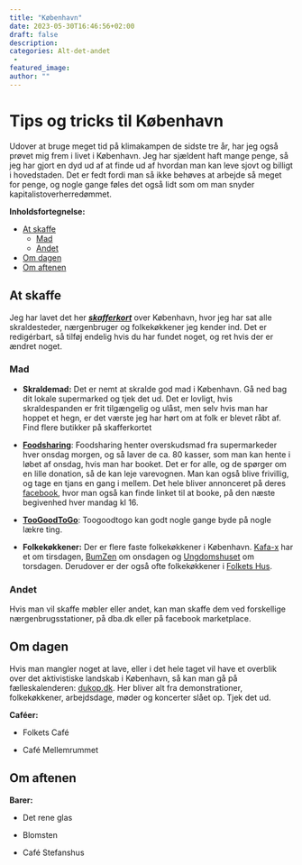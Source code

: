 ```yaml
---
title: "København"
date: 2023-05-30T16:46:56+02:00
draft: false
description:
categories: Alt-det-andet
 -
featured_image:
author: ""
---
```

# Tips og tricks til København <!-- omit in toc -->
Udover at bruge meget tid på klimakampen de sidste tre år, har jeg også prøvet mig frem i livet i København. Jeg har sjældent haft mange penge, så jeg har gjort en dyd ud af at finde ud af hvordan man kan leve sjovt og billigt i hovedstaden. Det er fedt fordi man så ikke behøves at arbejde så meget for penge, og nogle gange føles det også lidt som om man snyder kapitalistoverherredømmet. 

**Inholdsfortegnelse:**
- [At skaffe](#at-skaffe)
  - [Mad](#mad)
  - [Andet](#andet)
- [Om dagen](#om-dagen)
- [Om aftenen](#om-aftenen)

## At skaffe

Jeg har lavet det her [***skafferkort***](https://umap.openstreetmap.fr/da/map/hyskenstrde-skafferkort_551986#13/55.6894/12.5561) over København, hvor jeg har sat alle skraldesteder, nærgenbruger og folkekøkkener jeg kender ind. Det er redigérbart, så tilføj endelig hvis du har fundet noget, og ret hvis der er ændret noget.

### Mad

- **Skraldemad:** Det er nemt at skralde god mad i København. Gå ned bag dit lokale supermarked og tjek det ud. Det er lovligt, hvis skraldespanden er frit tilgængelig og ulåst, men selv hvis man har hoppet et hegn, er det værste jeg har hørt om at folk er blevet råbt af. Find flere butikker på skafferkortet

- [**Foodsharing**](https://foodsharingcph.org/): Foodsharing henter overskudsmad fra supermarkeder hver onsdag morgen, og så laver de ca. 80 kasser, som man kan hente i løbet af onsdag, hvis man har booket. Det er for alle, og de spørger om en lille donation, så de kan leje varevognen. Man kan også blive frivillig, og tage en tjans en gang i mellem. Det hele bliver annonceret på deres [facebook](https://www.facebook.com/FoodsharingCopenhagen), hvor man også kan finde linket til at booke, på den næste begivenhed hver mandag kl 16.

- [**TooGoodToGo**](https://TooGoodToGo.com): Toogoodtogo kan godt nogle gange byde på nogle lækre ting.

- **Folkekøkkener:** Der er flere faste folkekøkkener i København. [Kafa-x](https://www.facebook.com/groups/174659825958018/) har et om tirsdagen, [BumZen](https://radikal.social/@bumzen) om onsdagen og [Ungdomshuset](https://ungdomshuset.dk/) om torsdagen. Derudover er der også ofte folkekøkkener i [Folkets Hus](http://www.folketshus.dk/).

### Andet

Hvis man vil skaffe møbler eller andet, kan man skaffe dem ved forskellige nærgenbrugsstationer, på dba.dk eller på facebook marketplace.

## Om dagen

Hvis man mangler noget at lave, eller i det hele taget vil have et overblik over det aktivistiske landskab i København, så kan man gå på fælleskalenderen: [dukop.dk](https://dukop.dk). Her bliver alt fra demonstrationer, folkekøkkener, arbejdsdage, møder og koncerter slået op. Tjek det ud.

**Caféer:**

- Folkets Café

- Café Mellemrummet

## Om aftenen

**Barer:**

- Det rene glas

- Blomsten

- Café Stefanshus